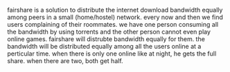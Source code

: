 fairshare is a solution to distribute the internet download bandwidth equally among peers in a small (home/hostel) network. every now and then we find users complaining of their roommates. we have one person consuming all the bandwidth by using torrents and the other person cannot even play online games. fairshare will distrubte bandwidth equally for them. the bandwidth will be distributed equally among all the users online at a perticular time. when there is only one online like at night, he gets the full share. when there are two, both get half.